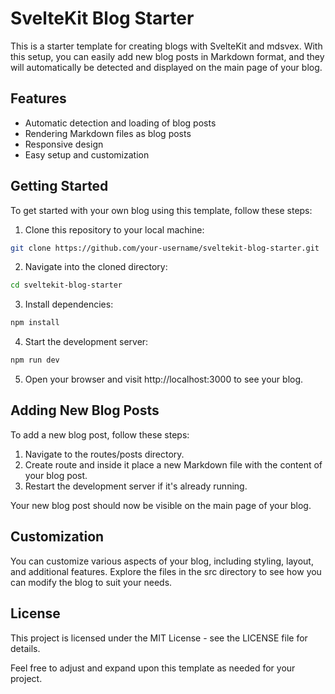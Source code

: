 # SvelteKit Blog Starter

This is a starter template for creating blogs with SvelteKit and mdsvex. With this setup, you can easily add new blog posts in Markdown format, and they will automatically be detected and displayed on the main page of your blog.

## Features

- Automatic detection and loading of blog posts
- Rendering Markdown files as blog posts
- Responsive design
- Easy setup and customization

## Getting Started

To get started with your own blog using this template, follow these steps:

1. Clone this repository to your local machine:

```bash
git clone https://github.com/your-username/sveltekit-blog-starter.git
```
2. Navigate into the cloned directory:
```bash
cd sveltekit-blog-starter
```

3. Install dependencies:
   
```bash
npm install
```

4. Start the development server:
```bash
npm run dev
```

5. Open your browser and visit http://localhost:3000 to see your blog.


## Adding New Blog Posts

To add a new blog post, follow these steps:

1. Navigate to the routes/posts directory.
2. Create route and inside it place a new Markdown file with the content of your blog post.
3. Restart the development server if it's already running.

Your new blog post should now be visible on the main page of your blog.

## Customization
You can customize various aspects of your blog, including styling, layout, and additional features. Explore the files in the src directory to see how you can modify the blog to suit your needs.

## License
This project is licensed under the MIT License - see the LICENSE file for details.

Feel free to adjust and expand upon this template as needed for your project. 